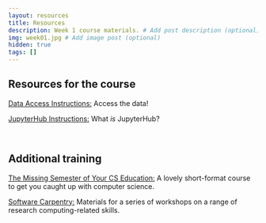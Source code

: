 ```yaml
---
layout: resources
title: Resources
description: Week 1 course materials. # Add post description (optional)
img: week01.jpg # Add image post (optional)
hidden: true
tags: []
---
```


## Resources for the course

[Data Access Instructions:](https://docs.google.com/document/d/18hsT2x15bypuXFcfMQb9Ck_YEB7VvY2j4w5hwbV78A4/edit?usp=sharing) Access the data!

[JupyterHub Instructions:](https://docs.google.com/document/d/1kXvK2c_N9TkIAYn21WfzlCPtJvxhjW13Ftf0DwnAnlg/edit?usp=sharing) What _is_ JupyterHub?

<br/>

## Additional training

[The Missing Semester of Your CS Education:](https://missing.csail.mit.edu) A lovely short-format course to get you caught up with computer science.

[Software Carpentry:](https://software-carpentry.org/lessons/dashboard/) Materials for a series of workshops on a range of research computing-related skills.
